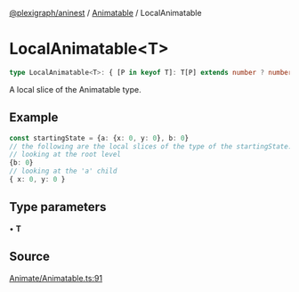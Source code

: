 [@plexigraph/aninest](../../index.md) / [Animatable](../index.md) / LocalAnimatable

# LocalAnimatable\<T\>

```ts
type LocalAnimatable<T>: { [P in keyof T]: T[P] extends number ? number : undefined } & Animatable;
```

A local slice of the Animatable type.

## Example

```ts
const startingState = {a: {x: 0, y: 0}, b: 0}
// the following are the local slices of the type of the startingState:
// looking at the root level
{b: 0}
// looking at the 'a' child
{ x: 0, y: 0 }
```

## Type parameters

• **T**

## Source

[Animate/Animatable.ts:91](https://github.com/plexigraph/aninest/blob/6141dee/src/Animate/Animatable.ts#L91)
